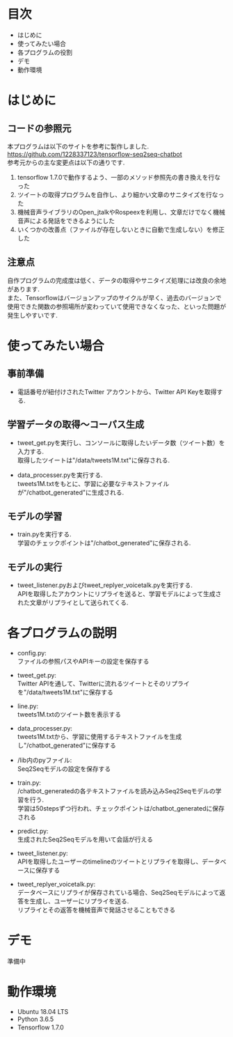 
# 目次
* はじめに
* 使ってみたい場合
* 各プログラムの役割
* デモ
* 動作環境


# はじめに
## コードの参照元
本プログラムは以下のサイトを参考に製作しました.<br><https://github.com/1228337123/tensorflow-seq2seq-chatbot><br>
参考元からの主な変更点は以下の通りです.<br>
1. tensorflow 1.7.0で動作するよう、一部のメソッド参照先の書き換えを行なった
2. ツイートの取得プログラムを自作し、より細かい文章のサニタイズを行なった
3. 機械音声ライブラリのOpen_jtalkやRospeexを利用し、文章だけでなく機械音声による発話をできるようにした
4. いくつかの改善点（ファイルが存在しないときに自動で生成しない）を修正した

## 注意点
自作プログラムの完成度は低く、データの取得やサニタイズ処理には改良の余地があります.<br>また、Tensorflowはバージョンアップのサイクルが早く、過去のバージョンで使用できた関数の参照場所が変わっていて使用できなくなった、といった問題が発生しやすいです.


# 使ってみたい場合
## 事前準備
* 電話番号が紐付けされたTwitter アカウントから、Twitter API Keyを取得する.

## 学習データの取得〜コーパス生成
* tweet_get.pyを実行し、コンソールに取得したいデータ数（ツイート数）を入力する.<br>取得したツイートは"/data/tweets1M.txt"に保存される.

* data_processer.pyを実行する.<br>tweets1M.txtをもとに、学習に必要なテキストファイルが"/chatbot_generated"に生成される.

## モデルの学習
* train.pyを実行する.<br>学習のチェックポイントは"/chatbot_generated"に保存される.

## モデルの実行
* tweet_listener.pyおよびtweet_replyer_voicetalk.pyを実行する.<br>APIを取得したアカウントにリプライを送ると、学習モデルによって生成された文章がリプライとして送られてくる.

# 各プログラムの説明
* config.py:<br>ファイルの参照パスやAPIキーの設定を保存する

* tweet_get.py:<br>Twitter APIを通して、Twitterに流れるツイートとそのリプライを"/data/tweets1M.txt"に保存する

* line.py:<br>tweets1M.txtのツイート数を表示する

* data_processer.py:<br>tweets1M.txtから、学習に使用するテキストファイルを生成し"/chatbot_generated"に保存する

* /lib内のpyファイル:<br>Seq2Seqモデルの設定を保存する

* train.py:<br>/chatbot_generatedの各テキストファイルを読み込みSeq2Seqモデルの学習を行う.<br>学習は50stepsずつ行われ、チェックポイントは/chatbot_generatedに保存される
　　　　　　　　
* predict.py:<br>生成されたSeq2Seqモデルを用いて会話が行える

* tweet_listener.py:<br>APIを取得したユーザーのtimelineのツイートとリプライを取得し、データベースに保存する

* tweet_replyer_voicetalk.py:<br>データベースにリプライが保存されている場合、Seq2Seqモデルによって返答を生成し、ユーザーにリプライを送る.<br>リプライとその返答を機械音声で発話させることもできる

# デモ
準備中

# 動作環境
  * Ubuntu 18.04 LTS
  * Python 3.6.5
  * Tensorflow 1.7.0
　
